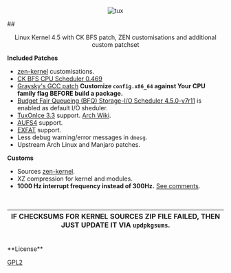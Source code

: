 
<p align="center">
  <img src="http://i.imgur.com/BbD1jGBl.jpg" alt="tux"/>
</p>

##<p align="center">Linux Kernel 4.5 with CK BFS patch, ZEN customisations and additional custom patchset<br/></p>

**Included Patches**

 - [zen-kernel](https://github.com/zen-kernel/zen-kernel) customisations.
 - [CK BFS CPU Scheduler 0.469](http://users.tpg.com.au/ckolivas/kernel/)
 - [Graysky's GCC patch](https://github.com/graysky2/kernel_gcc_patch) **Customize `config.x86_64` against Your CPU family flag BEFORE build a package.**
 - [Budget Fair Queueing (BFQ) Storage-I/O Scheduler 4.5.0-v7r11](http://algo.ing.unimo.it/people/paolo/disk_sched/sources.php) is enabled as default I/O sheduler.
 - [TuxOnIce 3.3](http://tuxonice.nigelcunningham.com.au/) support. [Arch Wiki](https://wiki.archlinux.org/index.php/TuxOnIce).
 - [AUFS4](http://aufs.sourceforge.net/) support. 
 - [EXFAT](https://github.com/dorimanx/exfat-nofuse) support.
 - Less debug warning/error messages in `dmesg`.
 - Upstream Arch Linux and Manjaro patches.
 
**Customs**

 - Sources [zen-kernel](https://github.com/zen-kernel/zen-kernel). 
 - XZ compression for kernel and modules.
 - **1000 Hz interrupt frequency instead of 300Hz.** [See comments](http://ck-hack.blogspot.com/2013/09/bfs-0441-311-ck1.html?showComment=1378756529345#c5266548105449573343).
<br/>

| **IF CHECKSUMS FOR KERNEL SOURCES ZIP FILE FAILED, THEN JUST UPDATE IT VIA `updpkgsums`.** |
|--------------------------------------------------------------------------------------------|
 <br/>
**License**

[GPL2](https://www.gnu.org/licenses/gpl-2.0.txt)
